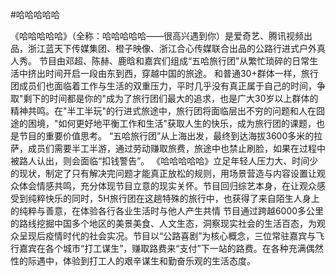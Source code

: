#哈哈哈哈哈

《哈哈哈哈哈》（全称：哈哈哈哈哈——很高兴遇到你）是爱奇艺、腾讯视频出品，浙江蓝天下传媒集团、橙子映像、浙江合心传媒联合出品的公路行进式户外真人秀。
节目由邓超、陈赫、鹿晗和嘉宾们组成“五哈旅行团”从繁忙琐碎的日常生活中挤出时间开启一段由东到西，穿越中国的旅途。
和普通30+群体一样，旅行团成员们也面临着工作与生活的双重压力，平时几乎没有真正属于自己的时间，争取"剩下的时间都是你的"成为了旅行团们最大的追求，也是广大30岁以上群体的精神共鸣。在"半工半玩"的行进式旅途中，旅行团将面临层出不穷的问题和人在囧途的困境，"如何更好地平衡工作和生活"获取人生的快乐，成为旅行团的课题，也是节目的重要价值思考。
“五哈旅行团”从上海出发，最终到达海拔3600多米的拉萨，成员们需要半工半游，通过劳动赚取旅费，旅途中也禁止刷脸，如果在过程中被路人认出，则会面临“扣钱警告”。
《哈哈哈哈哈》立足年轻人压力大、时间少的现状，制定了只有解决完问题才能真正放松的规则，用场景营造与内容设置让观众体会情感共鸣，充分体现节目立意的现实关怀。节目回归综艺本身，在让观众感受到纯粹快乐的同时，5H旅行团在这趟特殊的旅行中，也获得了来自陌生人身上的纯粹与善意，在体验各行各业生活时与他人产生共情 
节目通过跨越6000多公里的路线挖掘中国多个地区的美景美食、人文生态，洞察现实社会的生活百态，为观众呈现后疫情时代的社会实况。节目以“公路喜剧”为核心概念，三位常驻嘉宾与飞行嘉宾在各个城市“打工谋生”，赚取路费来“支付”下一站的路费。在各种充满偶然性的际遇中，体验到打工人的艰辛谋生和勤奋乐观的生活态度。
